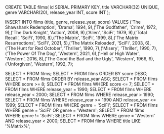 CREATE TABLE films(
id SERIAL PRIMARY KEY,
title VARCHAR(32) UNIQUE,
genre VARCHAR(20),
release_year INT,
score INT
);

INSERT INTO films (title, genre, release_year, score) VALUES ('The Shawshank Redemption', 'Drama', 1994, 9),('The Godfather', 'Crime', 1972, 9),('The Dark Knight', 'Action', 2008, 9),('Alien', 'SciFi', 1979, 9),('Total Recall', 'SciFi', 1990, 8),('The Matrix', 'SciFi', 1999, 8),('The Matrix Resurrections', 'SciFi', 2021, 5),('The Matrix Reloaded', 'SciFi', 2003, 6),('The Hunt for Red October', 'Thriller', 1990, 7),('Misery', 'Thriller', 1990, 7),('The Power Of The Dog', 'Western', 2021, 6),('Hell or High Water', 'Western', 2016, 8),('The Good the Bad and the Ugly', 'Western', 1966, 9),('Unforgiven', 'Western', 1992, 7);

SELECT * FROM films;
SELECT * FROM films ORDER BY score DESC;
SELECT * FROM films ORDER BY release_year ASC;
SELECT * FROM films WHERE score >= 8;
SELECT * FROM films WHERE score <= 7;
SELECT * FROM films WHERE release_year = 1990;
SELECT * FROM films WHERE release_year < 2000;
SELECT * FROM films WHERE release_year > 1990;
SELECT * FROM films WHERE release_year >= 1990 AND release_year <= 1999;
SELECT * FROM films WHERE genre = 'SciFi';
SELECT * FROM films WHERE genre = 'SciFi' OR genre = 'Western';
SELECT * FROM films WHERE genre != 'SciFi';
SELECT * FROM films WHERE genre = 'Western' AND release_year < 2000;
SELECT * FROM films WHERE title LIKE '%Matrix%';